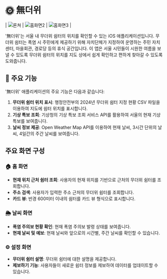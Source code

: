 # 🌞 無더위

| ![론쳐](https://github.com/BetterJeong/heat-wave-shelter-app/assets/83108398/6121eca9-adf8-4b24-a372-468079fa3358) | ![홈화면2](https://github.com/BetterJeong/heat-wave-shelter-app/assets/83108398/957914b4-ceee-4ff1-bc6f-dd33b39d4e37) | ![홈화면3](https://github.com/BetterJeong/heat-wave-shelter-app/assets/83108398/c66cbe9e-e2c6-4b5f-ae90-3f6232b68a70) |

'無더위'는 서울 내 무더위 쉼터의 위치를 확인할 수 있는 iOS 애플리케이션입니다. 무더위 쉼터는 폭염 시 주민에게 제공하기 위해 자치단체가 지정하여 운영하는 주민 자치센터, 마을회관, 경로당 등의 휴식 공간입니다. 이 앱은 서울 시민들이 시원한 여름을 보낼 수 있도록 무더위 쉼터의 위치를 지도 상에서 쉽게 확인하고 편하게 찾아갈 수 있도록 도와줍니다.

## 📱 주요 기능
'無더위' 애플리케이션의 주요 기능은 다음과 같습니다:
1. **무더위 쉼터 위치 표시**: 행정안전부의 2024년 무더위 쉼터 지정 현황 CSV 파일을 이용하여 지도에 쉼터 위치를 표시합니다.
2. **기상 특보 조회**: 기상청의 기상 특보 조회 서비스 API를 활용하여 서울의 현재 기상 특보를 보여줍니다.
3. **날씨 정보 제공**: Open Weather Map API를 이용하여 현재 날씨, 3시간 단위의 날씨, 4일간의 주간 날씨를 보여줍니다.

## 주요 화면 구성
### 🏠 홈 화면
- **현재 위치 근처 쉼터 조회**: 사용자의 현재 위치를 기반으로 근처의 무더위 쉼터를 조회합니다.
- **주소 검색**: 사용자가 입력한 주소 근처의 무더위 쉼터를 조회합니다.
- **카드 뷰**: 반경 600미터 이내의 쉼터를 카드 뷰 형식으로 표시합니다.

### 🌦️ 날씨 화면
- **폭염 주의보 현황 확인**: 현재 폭염 주의보 발령 상태를 보여줍니다.
- **현재 날씨 및 예보**: 현재 날씨와 앞으로의 시간별, 주간 날씨를 확인할 수 있습니다.

### ⚙️ 설정 화면
- **무더위 쉼터 설명**: 무더위 쉼터에 대한 설명을 제공합니다.
- **제보하기 기능**: 사용자들이 새로운 쉼터 정보를 제보하여 데이터를 업데이트할 수 있습니다.
